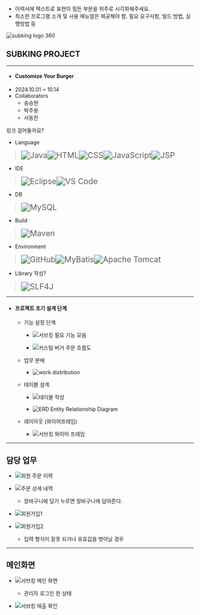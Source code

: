 - 이력서에 텍스트로 표현이 힘든 부분을 위주로 시각화해주세요.
- 최소한 프로그램 소개 및 사용 매뉴얼은 제공해야 함. 필요 요구사항, 빌드 방법, 실행방법 등

![subking logo 360](https://github.com/user-attachments/assets/86846a95-bc23-4335-a3a3-ce00c4e424d0)

## SUBKING PROJECT
---
- #### Customize Your Burger
- 2024.10.01 ~ 10.14
- Collaborators
	- 송승현
	- 박주용
	- 서동찬
 
 링크 걸어둘까요?
 - Language
 ><img src="https://img.shields.io/badge/Java-007396?style=for-the-badge&logo=java&logoColor=white" alt="Java" style="zoom: 1.5;" /><img src="https://img.shields.io/badge/HTML-E34F26?style=for-the-badge&logo=html5&logoColor=white" alt="HTML" style="zoom: 1.5;" /><img src="https://img.shields.io/badge/CSS-1572B6?style=for-the-badge&logo=css3&logoColor=white" alt="CSS" style="zoom: 1.5;" /><img src="https://img.shields.io/badge/JavaScript-F7DF1E?style=for-the-badge&logo=javascript&logoColor=black" alt="JavaScript" style="zoom: 1.5;" /><img src="https://img.shields.io/badge/JSP-323330?style=for-the-badge&logo=java&logoColor=white" alt="JSP" style="zoom: 1.5;" />
- IDE
 ><img src="https://img.shields.io/badge/Eclipse-2C2255?style=for-the-badge&logo=eclipse&logoColor=white" alt="Eclipse" style="zoom: 1.5;" /><img src="https://img.shields.io/badge/VS_Code-007ACC?style=for-the-badge&logo=visual-studio-code&logoColor=white" alt="VS Code" style="zoom: 1.5;" />
- DB
> <img src="https://img.shields.io/badge/MySQL-4479A1?style=for-the-badge&logo=mysql&logoColor=white" alt="MySQL" style="zoom: 1.5;" />
- Build
> <img src="https://img.shields.io/badge/Maven-C71A36?style=for-the-badge&logo=apache-maven&logoColor=white" alt="Maven" style="zoom: 1.5;" />
- Environment
> <img src="https://img.shields.io/badge/GitHub-181717?style=for-the-badge&logo=github&logoColor=white" alt="GitHub" style="zoom: 1.5;" /><img src="https://img.shields.io/badge/MyBatis-1565C0?style=for-the-badge&logo=mybatis&logoColor=white" alt="MyBatis" style="zoom: 1.5;" /><img src="https://img.shields.io/badge/Apache_Tomcat-F8DC75?style=for-the-badge&logo=apache-tomcat&logoColor=black" alt="Apache Tomcat" style="zoom: 1.5;" />
- Library 작성?
> <img src="https://img.shields.io/badge/SLF4J-007396?style=for-the-badge&logo=slf4j&logoColor=white" alt="SLF4J" style="zoom: 1.5;" />

---
- #### 프로젝트 초기 설계 단계
	- 기능 설정 단계
		- ![서브킹 필요 기능 모음](https://github.com/user-attachments/assets/525f8d07-52b8-41cb-8419-60cd4808f5b7)

		- ![커스텀 버거 주문 흐름도](https://github.com/user-attachments/assets/3e2e2230-60dd-4fe5-b589-692e245bb9d7)

	- 업무 분배
		- ![work distribution](https://github.com/user-attachments/assets/3ad1f4d0-b195-4e79-b423-32c6de7a3035)

	- 테이블 설계
 		- ![테이블 작성](https://github.com/user-attachments/assets/93538a2f-8c2e-49e2-8d75-d9d6f2c9e1ba)

		- ![ERD Entity Relationship Diagram](https://github.com/user-attachments/assets/91971e53-a6a1-4316-940f-96834ff87133)

	- 레이아웃 (와이어프레임)
		- ![서브킹 와이어 프레임](https://github.com/user-attachments/assets/348bfde9-a407-4338-98b3-035c753d4ec6)


---
## 담당 업무
- ![회원 주문 이력](https://github.com/user-attachments/assets/3b3bdfc9-bc9f-4917-ac0d-23e3f95f532c)

- ![주문 상세 내역](https://github.com/user-attachments/assets/c86596f7-9ca8-4ce2-aa0f-00c7fc822066)

	- 장바구니에 담기 누르면 장바구니에 담아준다.
- ![회원가입1](https://github.com/user-attachments/assets/ae296e76-b7fe-46a0-928c-8562e46cc962)

- ![회원가입2](https://github.com/user-attachments/assets/88ece3d1-b458-4a75-bb27-12ac2bf583c5)

	- 입력 형식이 잘못 되거나 유효값을 벗어날 경우 

---
## 메인화면
- ![서브킹 메인 화면](https://github.com/user-attachments/assets/e5adb73a-a7aa-498f-b249-801f3a970c63)

	- 관리자 로그인 한 상태
- ![서브킹 매출 확인](https://github.com/user-attachments/assets/fb5e1d30-4f75-4351-b8f1-1022c4fb6de7)
